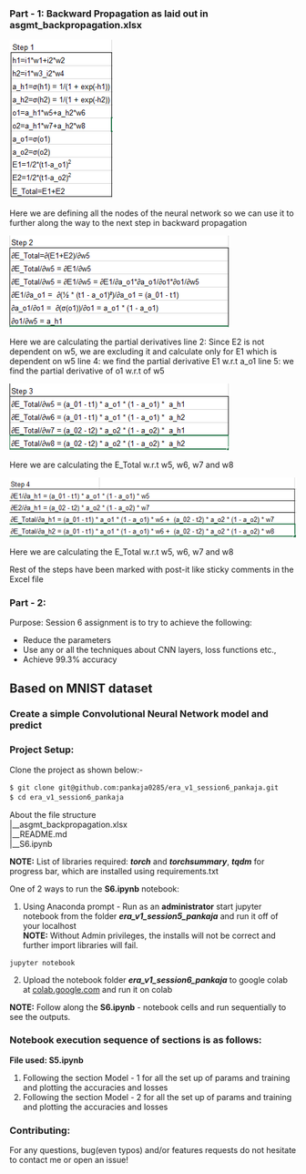 ### Part - 1: Backward Propagation as laid out in asgmt_backpropagation.xlsx
![Step 1](backprop_step1.PNG)
<p>Here we are defining all the nodes of the neural network so we can use it to further along the 
way to the next step in backward propagation</p>

![Step 2](backprop_step2.PNG)
<p>Here we are calculating the partial derivatives
line 2: Since E2 is not dependent on w5, we are excluding it and calculate only for E1 which is dependent on w5
line 4: we find the partial derivative E1 w.r.t a_o1
line 5: we find the partial derivative of o1 w.r.t of w5
</p>

![Step 3](backprop_step3.PNG)
<p>Here we are calculating the E_Total w.r.t w5, w6, w7 and w8
</p>

![Step 4](backprop_step4.PNG)
<p>Here we are calculating the E_Total w.r.t w5, w6, w7 and w8
</p>
<p>
Rest of the steps have been marked with post-it like sticky comments in the Excel file
</p>

### Part - 2: 
Purpose: Session 6 assignment is to try to achieve the following:
- Reduce the parameters
- Use any or all the techniques about CNN layers, loss functions etc.,
- Achieve 99.3% accuracy

## Based on MNIST dataset
### Create a simple Convolutional Neural Network model and predict

### Project Setup:
Clone the project as shown below:-

```bash
$ git clone git@github.com:pankaja0285/era_v1_session6_pankaja.git
$ cd era_v1_session6_pankaja
```
About the file structure</br>
|__asgmt_backpropagation.xlsx<br/>
|__README.md<br/>
|__S6.ipynb<br/>

**NOTE:** List of libraries required: ***torch*** and ***torchsummary***, ***tqdm*** for progress bar, which are installed using requirements.txt<br/>

One of 2 ways to run the **S6.ipynb** notebook:<br/>
1. Using Anaconda prompt - Run as an **administrator** start jupyter notebook from the folder ***era_v1_session5_pankaja*** and run it off of your localhost<br/>
**NOTE:** Without Admin privileges, the installs will not be correct and further import libraries will fail. <br/>
```
jupyter notebook
```
2. Upload the notebook folder ***era_v1_session6_pankaja*** to google colab at [colab.google.com](https://colab.research.google.com/) and run it on colab<br/>

**NOTE:** Follow along the **S6.ipynb** - notebook cells and run sequentially to see the outputs.

### Notebook execution sequence of sections is as follows:
**File used: S5.ipynb**
 1. Following the section Model - 1 for all the set up of params and training and plotting the 
    accuracies and losses
 2. Following the section Model - 2 for all the set up of params and training and plotting the 
    accuracies and losses


### Contributing:
For any questions, bug(even typos) and/or features requests do not hesitate to contact me or open an issue!
